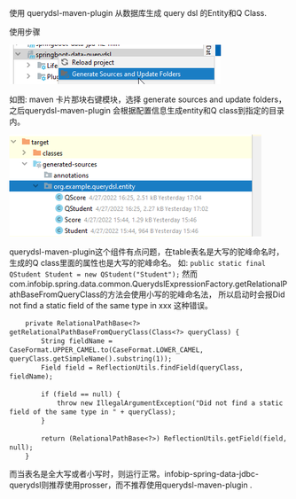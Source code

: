 使用 querydsl-maven-plugin 从数据库生成 query dsl 的Entity和Q Class.

使用步骤 

![](img/img1.png ) 

如图: maven 卡片那块右键模块，选择 generate sources and update folders，之后querydsl-maven-plugin 会根据配置信息生成entity和Q class到指定的目录内。

![](img/img2.png ) 

querydsl-maven-plugin这个组件有点问题，在table表名是大写的驼峰命名时，生成的Q class里面的属性也是大写的驼峰命名。
如: `public static final QStudent Student = new QStudent("Student");`
然而com.infobip.spring.data.common.QuerydslExpressionFactory.getRelationalPathBaseFromQueryClass的方法会使用小写的驼峰命名法，
所以启动时会报Did not find a static field of the same type in xxx 这种错误。
```
    private RelationalPathBase<?> getRelationalPathBaseFromQueryClass(Class<?> queryClass) {
        String fieldName = CaseFormat.UPPER_CAMEL.to(CaseFormat.LOWER_CAMEL, queryClass.getSimpleName().substring(1));
        Field field = ReflectionUtils.findField(queryClass, fieldName);

        if (field == null) {
            throw new IllegalArgumentException("Did not find a static field of the same type in " + queryClass);
        }

        return (RelationalPathBase<?>) ReflectionUtils.getField(field, null);
    }
```

而当表名是全大写或者小写时，则运行正常。infobip-spring-data-jdbc-querydsl则推荐使用prosser，而不推荐使用querydsl-maven-plugin .

